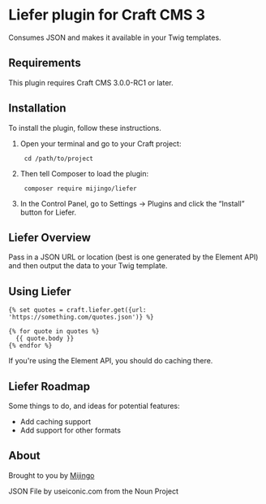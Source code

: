 # Liefer plugin for Craft CMS 3

Consumes JSON and makes it available in your Twig templates.

## Requirements

This plugin requires Craft CMS 3.0.0-RC1 or later.

## Installation

To install the plugin, follow these instructions.

1. Open your terminal and go to your Craft project:

        cd /path/to/project

2. Then tell Composer to load the plugin:

        composer require mijingo/liefer

3. In the Control Panel, go to Settings → Plugins and click the “Install” button for Liefer.

## Liefer Overview

Pass in a JSON URL or location (best is one generated by the Element API) and then output the data to your Twig template.


## Using Liefer

```twig
{% set quotes = craft.liefer.get({url: 'https://something.com/quotes.json')} %}

{% for quote in quotes %}
  {{ quote.body }}
{% endfor %}
```

If you're using the Element API, you should do caching there.

## Liefer Roadmap

Some things to do, and ideas for potential features:

* Add caching support
* Add support for other formats

## About

Brought to you by [Mijingo](https://mijingo.com)

JSON File by useiconic.com from the Noun Project
